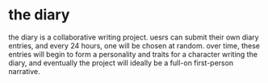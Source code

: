 # the diary

the diary is a collaborative writing project. uesrs can submit their own diary entries, and every 24 hours, one will be chosen at random. over 
time, these entries will begin to form a personality and traits for a character writing the diary, and eventually the project will ideally be
a full-on first-person narrative.
